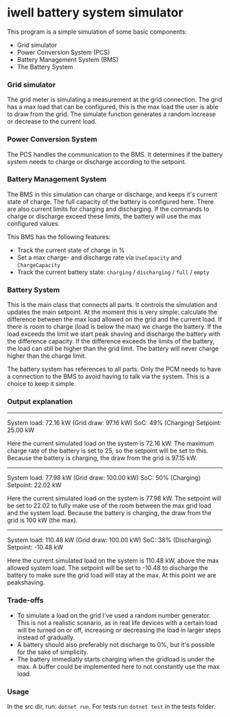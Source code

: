 
# iwell battery system simulator

This program is a simple simulation of some basic components:
- Grid simulator
- Power Conversion System (PCS)
- Battery Management System (BMS)
- The Battery System

### Grid simulator
The grid meter is simulating a measurement at the grid connection. The grid has a max load that can be configured, this is the max load the user is able to draw from the grid. The simulate function generates a random increase or decrease to the current load.

### Power Conversion System
The PCS handles the communication to the BMS. It determines if the battery system needs to charge or discharge according to the setpoint.

### Battery Management System
The BMS in this simulation can charge or discharge, and keeps it's current state of charge. The full capacity of the battery is configured here. There are also current limits for charging and discharging. If the commands to charge or discharge exceed these limits, the battery will use the max configured values.

This BMS has the following features:
- Track the current state of charge in %
- Set a max charge- and discharge rate via `UseCapacity` and `ChargeCapacity`
- Track the current battery state: `charging` / `discharging` / `full` / `empty`

### Battery System
This is the main class that connects all parts. It controls the simulation and updates the main setpoint. At the moment this is very simple: calculate the difference between the max load allowed on the grid and the current load. If there is room to charge (load is below the max) we charge the battery. If the load exceeds the limit we start peak shaving and discharge the battery with the difference capacity. If the difference exceeds the limits of the battery, the load can still be higher than the grid limit. The battery will never charge higher than the charge limit.

The battery system has references to all parts. Only the PCM needs to have a connection to the BMS to avoid having to talk via the system. This is a choice to keep it simple.

### Output explanation
-----
System load: 72.16 kW (Grid draw: 97.16 kW)
SoC: 49% (Charging)
Setpoint: 25.00 kW

Here the current simulated load on the system is 72.16 kW. The maximum charge rate of the battery is set to 25, so the setpoint will be set to this. Because the battery is charging, the draw from the grid is 97.15 kW.

-----
System load: 77.98 kW (Grid draw: 100.00 kW)
SoC: 50% (Charging)
Setpoint: 22.02 kW

Here the current simulated load on the system is 77.98 kW. The setpoint will be set to 22.02 to fully make use of the room between the max grid load and the system load. Because the battery is charging, the draw from the grid is 100 kW (the max).

-----
System load: 110.48 kW (Grid draw: 100.00 kW)
SoC: 38% (Discharging)
Setpoint: -10.48 kW

Here the current simulated load on the system is 110.48 kW, above the max allowed system load. The setpoint will be set to -10.48 to discharge the battery to make sure the grid load will stay at the max. At this point we are peakshaving.

### Trade-offs
- To simulate a load on the grid I've used a random number generator. This is not a realistic scenario, as in real life devices with a certain load will be turned on or off, increasing or decreasing the load in larger steps instead of gradually. 
- A battery should also preferably not discharge to 0%, but it's possible for the sake of simplicity.
- The battery immediatly starts charging when the gridload is under the max. A buffer could be implemented here to not constantly use the max load.

### Usage
In the src dir, run: `dotnet run`. For tests run `dotnet test` in the tests folder.
